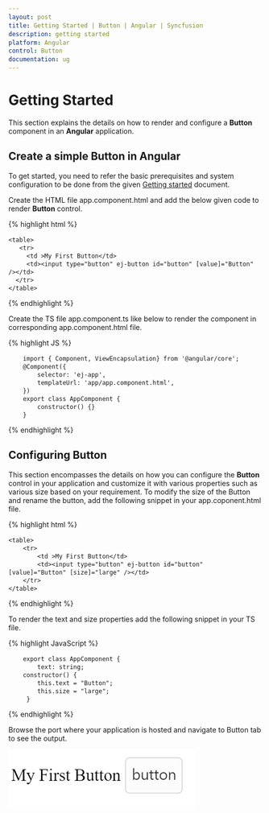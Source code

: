 ```yaml
---
layout: post
title: Getting Started | Button | Angular | Syncfusion
description: getting started
platform: Angular
control: Button
documentation: ug
---
```


# Getting Started

This section explains the details on how to render and configure a **Button** component in an **Angular** application.

## Create a simple Button in Angular
To get started, you need to refer the basic prerequisites and system configuration to be done from the given [Getting started](https://help.syncfusion.com/angular-2/gettingstarted/overview) document.

Create the HTML file app.component.html and add the below given code to render **Button** control.

{% highlight html %}

    <table>
       <tr>
         <td >My First Button</td>
         <td><input type="button" ej-button id="button" [value]="Button" /></td>
      </tr>
    </table>
            
{% endhighlight %}

Create the TS file app.component.ts like below to render the component in corresponding app.component.html file.

{% highlight JS %}

        import { Component, ViewEncapsulation} from '@angular/core';
        @Component({
            selector: 'ej-app',
            templateUrl: 'app/app.component.html',
        })
        export class AppComponent {
            constructor() {}
        }

{% endhighlight %}

## Configuring Button

This section encompasses the details on how you can configure the **Button** control in your application and customize it with various properties such as various size based on your requirement.
To modify the size of the Button and rename the button, add the following snippet in your app.coponent.html file.

 {% highlight html %}

    <table>
        <tr>
            <td >My First Button</td>
            <td><input type="button" ej-button id="button" [value]="Button" [size]="large" /></td>
        </tr>
    </table>

{% endhighlight %}

To render the text and size properties add the following snippet in your TS file.

{% highlight JavaScript %}

        export class AppComponent {
            text: string;
        constructor() {
            this.text = "Button";
            this.size = "large";
         }

{% endhighlight %}

Browse the port where your application is hosted and navigate to Button tab to see the output. 


![](Getting-Started_images/Getting-Started_img1.png)